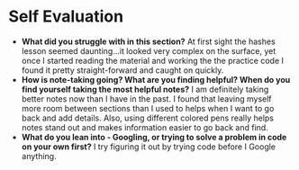 # Self Evaluation

- __What did you struggle with in this section?__
At first sight the hashes lesson seemed daunting...it looked very complex on the surface, yet once I started reading the material and working the the practice code I found it pretty straight-forward and caught on quickly.
- __How is note-taking going? What are you finding helpful? When do you find yourself taking the most helpful notes?__
I am definitely taking better notes now than I have in the past. I found that leaving myself more room between sections than I used to helps when I want to go back and add details. Also, using different colored pens really helps notes stand out and makes information easier to go back and find.
- __What do you lean into - Googling, or trying to solve a problem in code on your own first?__
I try figuring it out by trying code before I Google anything.

